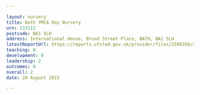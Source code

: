 ```yaml
---

layout: nursery
title: Bath YMCA Day Nursery
urn: 133112
postcode: BA1 5LH
address: International House, Broad Street Place, BATH, BA1 5LH
latestReportUrl: https://reports.ofsted.gov.uk/provider/files/2508356/urn/133112.pdf
teaching: 0
development: 0
leadership: 2
outcomes: 0
overall: 2
date: 20 August 2015

---
```

